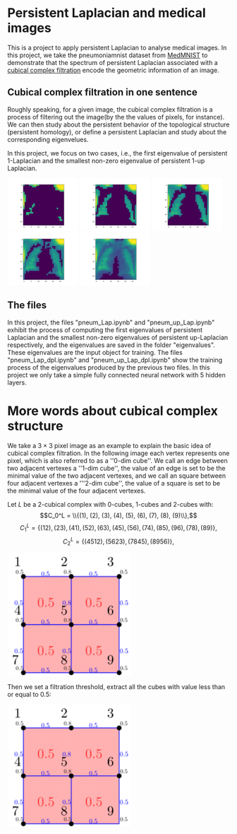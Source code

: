 # Persistent Laplacian and medical images
This is a project to apply persistent Laplacian to analyse medical images.
In this project,
we take the pneumoniamnist dataset from [MedMNIST](https://medmnist.com/) to demonstrate that the spectrum of 
persistent Laplacian associated with a [cubical complex filtration](https://gudhi.inria.fr/python/latest/cubical_complex_user.html) encode the geometric information of an image.

## Cubical complex filtration in one sentence
Roughly speaking,
for a given image,
the cubical complex filtration is a process of filtering out the image(by the the values of pixels, for instance).
We can then study about the persistent behavior of the topological structure (persistent homology),
or define a persistent Laplacian and study about the corresponding eigenvelues.

In this project,
we focus on two cases,
i.e.,
the first eigenvalue of persistent $1$-Laplacian and the smallest non-zero eigenvalue of persistent $1$-up Laplacian.

<p>
  <img src="/images/animations_10.png" width="160" />
  <img src="/images/animations_13.png" width="160" />
  <img src="/images/animations_15.png" width="160" />
  <img src="/images/animations_17.png" width="160" />
  <img src="/images/animations_20.png" width="160" />  
</p>

## The files
In this project, the files "pneum_Lap.ipynb" and "pneum_up_Lap.ipynb" exhibit the process of 
computing the first eigenvalues of persistent Laplacian and the smallest non-zero eigenvalues of 
persistent up-Laplacian respectively,
and the eigenvalues are saved in the folder "eigenvalues".
These eigenvalues are the input object for training.
The files "pneum_Lap_dpl.ipynb" and "pneum_up_Lap_dpl.ipynb" show the training process of the eigenvalues produced 
by the previous two files.
In this project we only take a simple fully connected neural network with 5 hidden layers.

# More words about cubical complex structure
We take a $3\times 3$ pixel image as an example to explain the basic idea of cubical complex filtration.
In the following image each vertex represents one pixel,
which is also referred to as a ''$0$-dim cube''.
We call an edge between two adjacent vertexes a ''$1$-dim cube'',
the value of an edge is set to be the minimal value of the two adjacent vertexes,
and we call an square between four adjacent vertexes a '''$2$-dim cube'',
the value of a square is set to be the minimal value of the four adjacent vertexes.

Let $L$ be a $2$-cubical complex with $0$-cubes, 
$1$-cubes and $2$-cubes with:
$$C_0^L = \\{(1), (2), (3), (4), (5), (6), (7), (8), (9)\\},$$
$$C_1^L=\{(12), (23), (41), (52), (63), (45), (56), (74), (85), (96), (78), (89)\},$$
$$C_2^L = \{(4512), (5623), (7845), (8956)\},$$
<p>
  <img src="/images/pic4.png" width="280" />
</p>


Then we set a filtration threshold,
extract all the cubes with value less than or equal to $0.5$:
<p>
  <img src="/images/pic5.png" width="280" />
</p>





